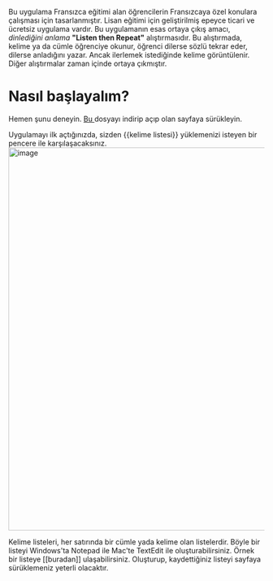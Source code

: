 Bu uygulama Fransızca eğitimi alan öğrencilerin Fransızcaya özel konulara çalışması için tasarlanmıştır. 
Lisan eğitimi için geliştirilmiş epeyce ticari ve ücretsiz uygulama vardır. 
Bu uygulamanın esas ortaya çıkış amacı, _dinlediğini anlama_ **"Listen then Repeat"** alıştırmasıdır. 
Bu alıştırmada, kelime ya da cümle öğrenciye okunur, öğrenci dilerse sözlü tekrar eder, dilerse anladığını yazar. Ancak ilerlemek istediğinde kelime görüntülenir.
Diğer alıştırmalar zaman içinde ortaya çıkmıştır.

# Nasıl başlayalım?

Hemen şunu deneyin. <a href="a1_test.txt">Bu <a/> dosyayı indirip açıp olan sayfaya sürükleyin.

Uygulamayı ilk açtığınızda, sizden {{kelime listesi}} yüklemenizi isteyen bir pencere ile karşılaşacaksınız.
<img width="1007" height="754" alt="image" src="https://github.com/user-attachments/assets/13d44d6d-1604-4254-a078-742027c1b885" />


Kelime listeleri, her satırında bir cümle yada kelime olan listelerdir. Böyle bir listeyi Windows'ta Notepad ile Mac'te TextEdit ile oluşturabilirsiniz.
Örnek bir listeye [[buradan]] ulaşabilirsiniz. 
Oluşturup, kaydettiğiniz listeyi sayfaya sürüklemeniz yeterli olacaktır.


